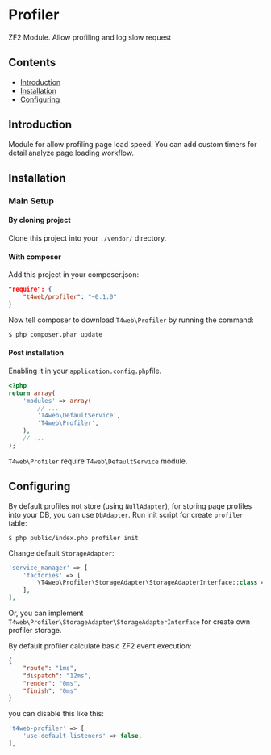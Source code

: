 # Profiler
ZF2 Module. Allow profiling and log slow request

## Contents
- [Introduction](#introduction)
- [Installation](#installation)
- [Configuring](#configuring)

Introduction
------------
Module for allow profiling page load speed. You can add custom timers for detail analyze page loading workflow.

Installation
------------
### Main Setup

#### By cloning project

Clone this project into your `./vendor/` directory.

#### With composer

Add this project in your composer.json:

```json
"require": {
    "t4web/profiler": "~0.1.0"
}
```

Now tell composer to download `T4web\Profiler` by running the command:

```bash
$ php composer.phar update
```

#### Post installation

Enabling it in your `application.config.php`file.

```php
<?php
return array(
    'modules' => array(
        // ...
        'T4web\DefaultService',
        'T4web\Profiler',
    ),
    // ...
);
```

`T4web\Profiler` require `T4web\DefaultService` module.

Configuring
------------
By default profiles not store (using `NullAdapter`), for storing page profiles into your DB, you can use `DbAdapter`.
Run init script for create `profiler` table:

```shell
$ php public/index.php profiler init
```

Change default `StorageAdapter`:

```php
'service_manager' => [
    'factories' => [
        \T4web\Profiler\StorageAdapter\StorageAdapterInterface::class => \T4web\Profiler\StorageAdapter\DbAdapterFactory::class,
    ],
],
```

Or, you can implement `T4web\Profiler\StorageAdapter\StorageAdapterInterface` for create own profiler storage.

By default profiler calculate basic ZF2 event execution:

```json
{
    "route": "1ms",
    "dispatch": "12ms",
    "render": "0ms",
    "finish": "0ms"
}
```

you can disable this like this:

```php
't4web-profiler' => [
    'use-default-listeners' => false,
],
```
